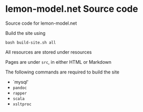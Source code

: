 lemon-model.net Source code
========================

Source code for lemon-model.net

Build the site using

    bash build-site.sh all

All resources are stored under resources

Pages are under `src`, in either HTML or Markdown

The following commands are required to build the site

* `mysql'
* `pandoc`
* `rapper`
* `scala`
* `xsltproc`
